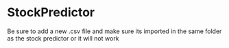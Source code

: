 # StockPredictor
Be sure to add a new .csv file and make sure its imported in the same folder as the stock predictor or it will not work
